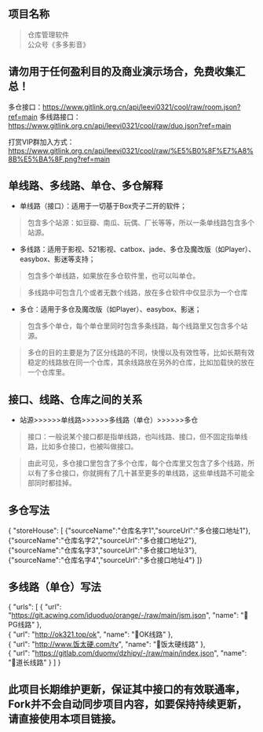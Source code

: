 ## 项目名称
> 仓库管理软件  
> 公众号《多多影音》

## 请勿用于任何盈利目的及商业演示场合，免费收集汇总！

多仓接口：https://www.gitlink.org.cn/api/leevi0321/cool/raw/room.json?ref=main
多线路接口：https://www.gitlink.org.cn/api/leevi0321/cool/raw/duo.json?ref=main

打赏VIP群加入方式：
https://www.gitlink.org.cn/api/leevi0321/cool/raw/%E5%B0%8F%E7%A8%8B%E5%BA%8F.png?ref=main
## 单线路、多线路、单仓、多仓解释
* 单线路（接口）：适用于一切基于Box壳子二开的软件；

> 包含多个站源：如豆瓣、南瓜、玩偶、厂长等等，所以一条单线路包含多个站源。


* 多线路：适用于影视、521影视、catbox、jade、多仓及魔改版（如Player）、easybox、影迷等支持；

> 包含多个单线路，如果放在多仓软件里，也可以叫单仓。

> 多线路中可包含几个或者无数个线路，放在多仓软件中仅显示为一个仓库


* 多仓：适用于多仓及魔改版（如Player）、easybox、影迷；

> 包含多个单仓，每个单仓里同时包含多条线路，每个线路里又包含多个站源。

>多仓的目的主要是为了区分线路的不同，快慢以及有效性等，比如长期有效稳定的线路放在同一个仓库，其余线路放在另外的仓库，比如加载快的放在一个仓库里。



## 接口、线路、仓库之间的关系

* 站源>>>>>>单线路>>>>>>多线路（单仓）>>>>>>多仓

>接口：一般说某个接口都是指单线路，也叫线路、接口，但不固定指单线路，比如多仓接口，也被叫做接口。

> 由此可见，多仓接口里包含了多个仓库，每个仓库里又包含了多个线路，所以有了多仓接口，你就拥有了几十甚至更多的单线路，这些单线路不可能全部同时都挂掉。

## 多仓写法
{
"storeHouse": [
{"sourceName":"仓库名字1","sourceUrl":"多仓接口地址1"},
{"sourceName":"仓库名字2","sourceUrl":"多仓接口地址2"},
{"sourceName":"仓库名字3","sourceUrl":"多仓接口地址3"},
{"sourceName":"仓库名字4","sourceUrl":"多仓接口地址4"}
]}

## 多线路（单仓）写法
{
"urls": 
    [
        {
            "url": "https://git.acwing.com/iduoduo/orange/-/raw/main/jsm.json",
            "name": "🚀PG线路"
        }, 	
        {
            "url": "http://ok321.top/ok",
            "name": "🚀OK线路"
        }, 		
        {
            "url": "http://www.饭太硬.com/tv",
            "name": "🚀饭太硬线路"
        },          	
        {
            "url": "https://gitlab.com/duomv/dzhipy/-/raw/main/index.json",
            "name": "🚀道长线路"
        }
	]
}	
## 此项目长期维护更新，保证其中接口的有效联通率，Fork并不会自动同步项目内容，如要保持持续更新，请直接使用本项目链接。